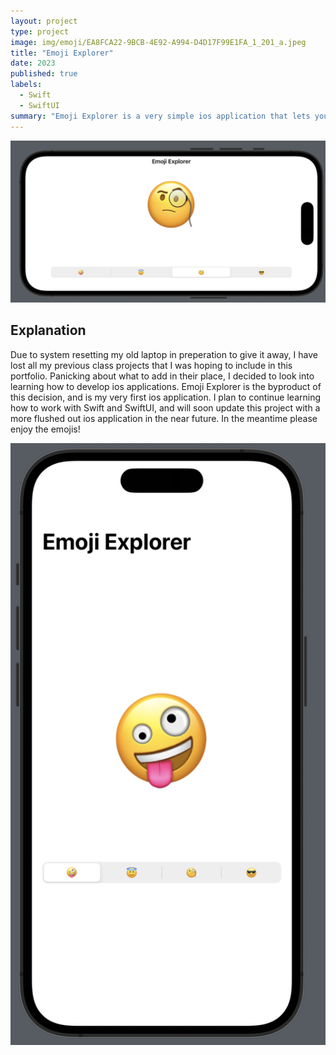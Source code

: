 ```yaml
---
layout: project
type: project
image: img/emoji/EA8FCA22-9BCB-4E92-A994-D4D17F99E1FA_1_201_a.jpeg
title: "Emoji Explorer"
date: 2023
published: true
labels:
  - Swift
  - SwiftUI
summary: "Emoji Explorer is a very simple ios application that lets you select emojis from a list and display them."
---
```


<div class="text-center p-4">
  <img src="../img/emoji/Screenshot 2023-08-30 at 9.37.22 PM.png" class="img-thumbnail" >
</div>

## Explanation
Due to system resetting my old laptop in preperation to give it away, I have lost all my previous class projects that I was hoping to include in this portfolio. Panicking about what to add in their place, I decided to look into learning how to develop ios applications. Emoji Explorer is the byproduct of this decision, and is my very first ios application. I plan to continue learning how to work with Swift and SwiftUI, and will soon update this project with a more flushed out ios application in the near future. In the meantime please enjoy the emojis!

<div class="text-center p-4">
  <img src="../img/emoji/Screenshot 2023-08-30 at 9.36.45 PM.png" >
</div>

